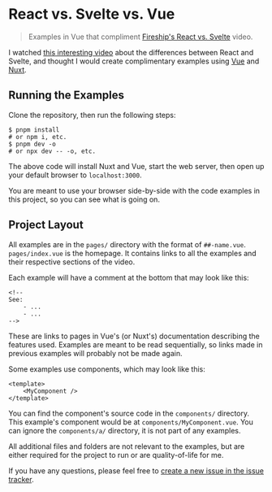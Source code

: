 # React vs. Svelte vs. Vue

> Examples in Vue that compliment [Fireship's React vs. Svelte](https://www.youtube.com/watch?v=MnpuK0MK4yo) video.

I watched [this interesting video](https://www.youtube.com/watch?v=MnpuK0MK4yo) about the differences between React and Svelte, and thought I would create complimentary examples using [Vue](https://vuejs.org/) and [Nuxt](https://nuxt.com/).

## Running the Examples

Clone the repository, then run the following steps:

```shell
$ pnpm install
# or npm i, etc.
$ pnpm dev -o
# or npx dev -- -o, etc.
```

The above code will install Nuxt and Vue, start the web server, then open up your default browser to `localhost:3000`.

You are meant to use your browser side-by-side with the code examples in this project, so you can see what is going on.

## Project Layout

All examples are in the `pages/` directory with the format of `##-name.vue`. `pages/index.vue` is the homepage. It contains links to all the examples and their respective sections of the video.

Each example will have a comment at the bottom that may look like this:

```vue
<!--
See:
    - ...
    - ...
-->
```

These are links to pages in Vue's (or Nuxt's) documentation describing the features used. Examples are meant to be read sequentially, so links made in previous examples will probably not be made again.

Some examples use components, which may look like this:

```vue
<template>
    <MyComponent />
</template>
```

You can find the component's source code in the `components/` directory. This example's component would be at `components/MyComponent.vue`. You can ignore the `components/a/` directory, it is not part of any examples.

All additional files and folders are not relevant to the examples, but are either required for the project to run or are quality-of-life for me.

If you have any questions, please feel free to [create a new issue in the issue tracker]().
